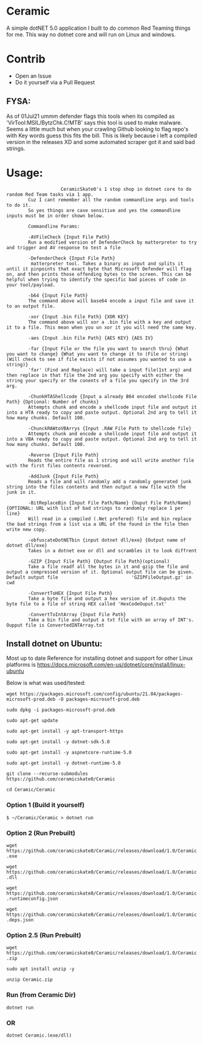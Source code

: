 # Ceramic
A simple dotNET 5.0 application I built to do common Red Teaming things for me. This way no dotnet core and will run on Linux and windows.

# Contrib
- Open an Issue
- Do it yourself via a Pull Request

## FYSA:
As of 01Jul21 ummm defender flags this tools when its compiled as 'VirTool:MSIL/BytzChk.C!MTB' says this tool is used to make malware. Seems a little much but when your crawling Github looking to flag repo's with Key words guess this fits the bill. This is likely because i left a compiled version in the releases XD and some automated scraper got it and said bad strings.

# Usage:
                        CeramicSkate0's 1 stop shop in dotnet core to do random Red Team tasks via 1 app.  
            Cuz I cant remember all the random commandline args and tools to do it.      
            So yes things are case sensitive and yes the commandline inputs must be in order shown below.

            Commandline Params:
            
            -AVFileCheck {Input File Path}
            Run a modified version of DefenderCheck by matterpreter to try and trigger and AV response to test a file           

            -DefenderCheck {Input File Path}
             matterpreter tool. Takes a binary as input and splits it until it pinpoints that exact byte that Microsoft Defender will flag on, and then prints those offending bytes to the screen. This can be helpful when trying to identify the specific bad pieces of code in your tool/payload.
            
            -b64 {Input File Path}
            The command above will base64 encode a input file and save it to an output file.

            -xor {Input .bin File Path} {XOR KEY}
            The command above will xor a .bin file with a key and output it to a file. This mean when you un xor it you will need the same key.

            -aes {Input .bin File Path} {AES KEY} {AES IV}

            -far {Input File or the file you want to search thru} {What you want to change} {What you want to change it to (File or string)(Will check to see if file exists if not assumes you wanted to use a string)}
            'far' (Find and Replace) will take a input file(1st arg) and then replace in that file the 2nd arg you specify with either the string your specify or the conents of a file you specify in the 3rd arg.

            -ChunkHTAShellcode {Input a already B64 encoded shellcode File Path} {Optional: Number of chunks}
            Attempts chunk and encode a shellcode input file and output it into a HTA ready to copy and paste output. Optional 2nd arg to tell it how many chunks. Default 100.
            
            -ChunckRAWtoVBArrys {Input .RAW File Path to shellcode file}
            Attempts chunk and encode a shellcode input file and output it into a VBA ready to copy and paste output. Optional 2nd arg to tell it how many chunks. Default 100.

            -Reverse {Input File Path}
            Reads the entire file as 1 string and will write another file with the first files contents reversed.
    
            -AddJunk {Input File Path}
            Reads a file and will randomly add a randomly generated junk string into the files contents and then output a new file with the junk in it.

            -BitReplaceBin {Input File Path/Name} {Ouput File Path/Name} {OPTIONAL: URL with list of bad strings to randomly replace 1 per line}
            Will read in a compiled (.Net prefered) file and bin replace the bad strings from a list via a URL of the found in the file then write new copy.

            -obfuscateDotNETbin {input dotnet dll/exe} {Output name of dotnet dll/exe}
            Takes in a dotnet exe or dll and scrambles it to look diffrent

            -GZIP {Input File Path} {Output File Path}(optional)
            Take a file readf all the bytes in it and gzip the file and output a compressed version of it. Optional output file can be given. Default output file                           'GZIPFileOutput.gz' in cwd
            
            -ConvertToHEX {Input File Path}
            Take a byte file and output a hex version of it.Ouputs the byte file to a file of string HEX called 'HexCodeOuput.txt'

            -ConvertToIntArray {Input File Path}
            Take a bin file and output a txt file with an array of INT's. Oupput file is ConvertedINTArray.txt
            
## Install dotnet on Ubuntu:

Most up to date Reference for installing dotnet and support for other Linux platforms is https://docs.microsoft.com/en-us/dotnet/core/install/linux-ubuntu

Below is what was used/tested:

``wget https://packages.microsoft.com/config/ubuntu/21.04/packages-microsoft-prod.deb -O packages-microsoft-prod.deb``

``sudo dpkg -i packages-microsoft-prod.deb``

``sudo apt-get update``

``sudo apt-get install -y apt-transport-https``

``sudo apt-get install -y dotnet-sdk-5.0``
  
``sudo apt-get install -y aspnetcore-runtime-5.0``

``sudo apt-get install -y dotnet-runtime-5.0``

``git clone --recurse-submodules https://github.com/ceramicskate0/Ceramic``

``cd Ceramic/Ceramic``

### Option 1 (Build it yourself)

``$ ~/Ceramic/Ceramic > dotnet run``

### Option 2 (Run Prebuilt)

``wget https://github.com/ceramicskate0/Ceramic/releases/download/1.0/Ceramic.exe``

``wget https://github.com/ceramicskate0/Ceramic/releases/download/1.0/Ceramic.dll``

``wget https://github.com/ceramicskate0/Ceramic/releases/download/1.0/Ceramic.runtimeconfig.json``

``wget https://github.com/ceramicskate0/Ceramic/releases/download/1.0/Ceramic.deps.json``

### Option 2.5 (Run Prebuilt)

``wget https://github.com/ceramicskate0/Ceramic/releases/download/1.0/Ceramic.zip``

``sudo apt install unzip -y``

``unzip Ceramic.zip``

### Run (from Ceramic Dir)

``dotnet run``

### OR

``dotnet Ceramic.(exe/dll)``
